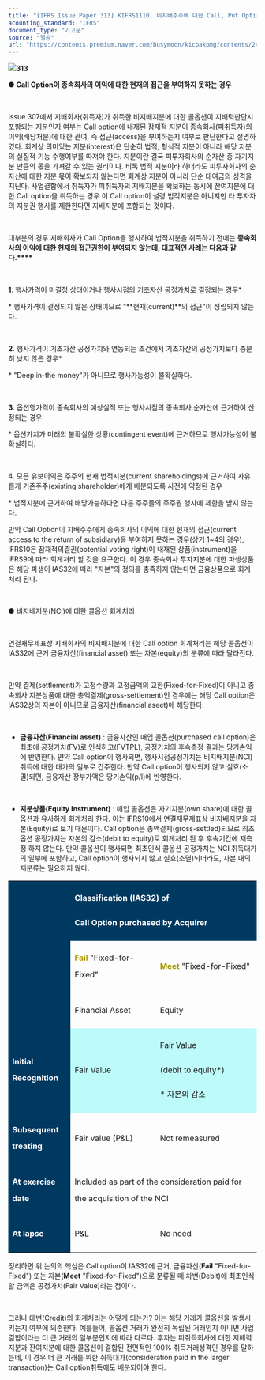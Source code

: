 ```yaml
---
title: "[IFRS Issue Paper 313] KIFRS1110, 비지배주주에 대한 Call, Put Option 회계처리②"
acounting_standard: "IFRS"
document_type: "기고문"
source: "엘곰"
url: "https://contents.premium.naver.com/busymoon/kicpakpmg/contents/241210151243612nm"
---
```

![](https://n2.news.naver.com/l.gif?type=content)**313**

**● Call Option이 종속회사의 이익에 대한 현재의 접근을 부여하지 못하는 경우**

**​**

Issue 307에서 지배회사(취득자)가 취득한 비지배지분에 대한 콜옵션이 지배력판단시 포함되는 지분인지 여부는 Call option에 내재된 잠재적 지분이 종속회사(피취득자)의 이익(배당처분)에 대한 관여, 즉 접근(access)을 부여하는지 여부로 판단한다고 설명하였다. 회계상 의미있는 지분(interest)은 단순히 법적, 형식적 지분이 아니라 해당 지분의 실질적 기능 수행여부를 따져야 한다. 지분이란 결국 피투자회사의 순자산 중 자기지분 만큼의 몫을 가져갈 수 있는 권리이다. 비록 법적 지분이라 하더라도 피투자회사의 순자산에 대한 지분 몫이 확보되지 않는다면 회계상 지분이 아니라 단순 대여금의 성격을 지닌다. 사업결합에서 취득자가 피취득자의 지배지분을 확보하는 동시에 잔여지분에 대한 Call option을 취득하는 경우 이 Call option이 설령 법적지분은 아니지만 타 투자자의 지분권 행사를 제한한다면 지배지분에 포함되는 것이다.

​

대부분의 경우 지배회사가 Call Option을 행사하여 법적지분을 취득하기 전에는 **종속회사의 이익에 대한 현재의 접근권한이 부여되지 않는데, 대표적인 사례는 다음과 같다.****​**

**​**

**1​**. 행사가격이 미결정 상태이거나 행사시점의 기초자산 공정가치로 결정되는 경우\*

\* 행사가격이 결정되지 않은 상태이므로 "**현재(current)**의 접근"이 성립되지 않는다.

​

**2​**. 행사가격이 기초자산 공정가치와 연동되는 조건에서 기초자산의 공정가치보다 충분히 낮지 않은 경우\*

\* "Deep in-the money"가 아니므로 행사가능성이 불확실하다.

​

**3​**. 옵션행가격이 종속회사의 예상실적 또는 행사시점의 종속회사 순자산에 근거하여 산정되는 경우

\* 옵션가치가 미래의 불확실한 상황(contingent event)에 근거하므로 행사가능성이 불확실하다.

​

4​. 모든 유보이익은 주주의 현재 법적지분(current shareholdings)에 근거하여 자유롭게 기존주주(existing shareholder)에게 배분되도록 사전에 약정된 경우

\* 법적지분에 근거하여 배당가능하다면 다른 주주들의 주주권 행사에 제한을 받지 않는다.

만약 Call Option이 지배주주에게 종속회사의 이익에 대한 현재의 접근(current access to the return of subsidiary)을 부여하지 못하는 경우(상기 1~4의 경우), IFRS10은 잠재적의결권(potential voting right)이 내재된 상품(instrument)을 IFRS9에 따라 회계처리 할 것을 요구한다. 이 경우 종속회사 투자지분에 대한 파생상품은 해당 파생이 IAS32에 따라 "자본"의 정의를 충족하지 않는다면 금융상품으로 회계처리 된다.

​

● 비지배지분(NCI)에 대한 콜옵션 회계처리

​

연결재무제표상 지배회사의 비지배지분에 대한 Call option 회계처리는 해당 콜옵션이 IAS32에 근거 금융자산(financial asset) 또는 자본(equity)의 분류에 따라 달라진다.

​

만약 결제(settlement)가 고정수량과 고정금액의 교환(Fixed-for-Fixed)이 아니고 종속회사 지분상품에 대한 총액결제(gross-settlement)인 경우에는 해당 Call option은 IAS32상의 자본이 아니므로 금융자산(financial aseet)에 해당한다.

​

- **금융자산(Financial asset)** : 금융자산인 매입 콜옵션(purchased call option)은 최초에 공정가치(FV)로 인식하고(FVTPL), 공정가치의 후속측정 결과는 당기손익에 반영한다. 먄약 Call option이 행사되면, 행사시점공정가치는 비지배지분(NCI) 취득에 대한 대가의 일부로 간주한다. 만약 Call option이 행사되지 않고 실효(소멸)되면, 금융자산 장부가액은 당기손익(p/l)에 반영한다.

​

- **지분상품(Equity Instrument)** : 매입 콜옵션은 자기지분(own share)에 대한 콜옵션과 유사하게 회계처리 한다. 이는 IFRS10에서 연결재무제표상 비지배지분을 자본(Equity)로 보기 때문이다. Call option은 총액결제(gross-settled)되므로 최초 옵션 공정가치는 자본의 감소(debit to equity)로 회계처리 된 후 후속기간에 재측정 하지 않는다. 만약 콜옵션이 행사되면 최초인식 콜옵션 공정가치는 NCI 취득대가의 일부에 포함하고, Call option이 행사되지 않고 실효(소멸)되더라도, 자본 내의 재분류는 필요하지 않다.

<table style=""><tbody><tr><td colspan="1" rowspan="3" style="width: 25.09%; height: 86.0px;  background-color: #003960;"><div><p style="line-height:2.1;"><span style="color:#ffffff;"><b>​</b></span></p></div></td><td colspan="2" rowspan="1" style="width: 74.91%; height: 21.5px;  background-color: #003960;"><div><p style="line-height:2.1;"><span style="color:#ffffff;"><b>Classification (IAS32) of</b></span></p></div><div><p style="line-height:2.1;"><span style="color:#ffffff;"><b>Call Option purchased by Acquirer</b></span></p></div></td></tr><tr><td colspan="1" rowspan="1" style="width: 34.36%; height: 43.0px;  "><div><p style="line-height:2.1;"><span style="color:#ac9a00;"><b>Fail</b></span><span style=""> "Fixed-for-Fixed"</span></p></div></td><td colspan="1" rowspan="1" style="width: 40.54%; height: 43.0px;  "><div><p style="line-height:2.1;"><span style="color:#ac9a00;"><b>Meet</b></span><span style=""> "Fixed-for-Fixed"</span></p></div></td></tr><tr><td colspan="1" rowspan="1" style="width: 34.36%; height: 21.5px;  "><div><p style="line-height:2.1;"><span style="">Financial Asset</span></p></div></td><td colspan="1" rowspan="1" style="width: 40.54%; height: 21.5px;  "><div><p style="line-height:2.1;"><span style="">Equity</span></p></div></td></tr><tr><td colspan="1" rowspan="1" style="width: 25.09%; height: 5.38px;  background-color: #003960;"><div><p style="line-height:2.1;"><span style="color:#ffffff;"><b>Initial Recognition</b></span></p></div></td><td colspan="1" rowspan="1" style="width: 34.36%; height: 5.38px;  background-color: #bdfbfa;"><div><p style="line-height:2.1;"><span style="">Fair Value</span></p></div></td><td colspan="1" rowspan="1" style="width: 40.54%; height: 5.38px;  background-color: #bdfbfa;"><div><p style="line-height:2.1;"><span style="">Fair Value</span></p></div><div><p style="line-height:2.1;"><span style="">(debit to equity*)</span></p></div><div><p style="line-height:2.1;"><span style="">* 자본의 감소</span></p></div></td></tr><tr><td colspan="1" rowspan="1" style="width: 25.09%; height: 5.37px;  background-color: #003960;"><div><p style="line-height:2.1;"><span style="color:#ffffff;"><b>Subsequent treating</b></span></p></div></td><td colspan="1" rowspan="1" style="width: 34.36%; height: 5.37px;  "><div><p style="line-height:2.1;"><span style="">Fair value (P&amp;L)</span></p></div></td><td colspan="1" rowspan="1" style="width: 40.54%; height: 5.37px;  "><div><p style="line-height:2.1;"><span style="">Not remeasured</span></p></div></td></tr><tr><td colspan="1" rowspan="1" style="width: 25.09%; height: 12.379999999999999px;  background-color: #003960;"><div><p style="line-height:2.1;"><span style="color:#ffffff;"><b>At exercise date</b></span></p></div></td><td colspan="2" rowspan="1" style="width: 74.9%; height: 12.38px;  "><div><p style="line-height:2.1;"><span style="">Included as part of the consideration paid for the acquisition of the NCI</span></p></div></td></tr><tr><td colspan="1" rowspan="1" style="width: 25.09%; height: 5.37px;  background-color: #003960;"><div><p style="line-height:2.1;"><span style="color:#ffffff;"><b>At lapse</b></span></p></div></td><td colspan="1" rowspan="1" style="width: 30.24%; height: 5.37px;  "><div><p style="line-height:2.1;"><span style="">P&amp;L</span></p></div></td><td colspan="1" rowspan="1" style="width: 44.66%; height: 5.37px;  "><div><p style="line-height:2.1;"><span style="">No need</span></p></div></td></tr></tbody></table>

정리하면 위 논의의 핵심은 Call option이 IAS32에 근거, 금융자산(**Fail** "Fixed-for-Fixed") 또는 자본(**Meet** "Fixed-for-Fixed")으로 분류될 때 차변(Debit)에 최초인식할 금액은 공정가치(Fair Value)라는 점이다.

​

그러나 대변(Credit)의 회계처리는 어떻게 되는가? 이는 해당 거래가 콜옵션을 발생시키는지 여부에 의존한다. 예를들어, 콜옵션 거래가 완전히 독립된 거래인지 아니면 사업결합이라는 더 큰 거래의 일부분인지에 따라 다르다. 후자는 피취득회사에 대한 지배력 지분과 잔여지분에 대한 콜옵션이 결합된 전면적인 100% 취득거래성격인 경우를 말하는데, 이 경우 더 큰 거래를 위한 취득대가(consideration paid in the larger transaction)는 Call option취득에도 배분되어야 한다.

​

​